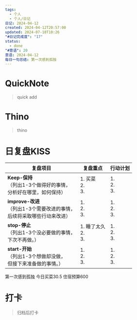 ```yaml
---
tags:
  - 个人
  - 个人/日记
日记: 2024-04-12
created: 2024-04-12T20:57:00
updated: 2024-07-18T10:26
"#日记完成度": "17"
status:
  - done
"#意语": 20
意语: 2024-04-12
每日一句总结: 第一次感到孤独
---
```

# QuickNote
> quick add

# Thino
> thino

# 日复盘KISS
| **复盘项目**                                             | **复盘重点**              | **行动计划**          |
| ---------------------------------------------------- | --------------------- | ----------------- |
| **Keep-保持**<br>（列出1-3个做得好的事情，<br>   分析好在哪里，如何保持）     | 1.  买菜<br>2. <br>3.   | 1.  <br>2. <br>3. |
| **improve-改进**<br>（列出1-3个需要改进的事情，<br>  后续将采取哪些行动来改进） | 1.  <br>2. <br>3.     | 1.  <br>2. <br>3. |
| **stop-停止**<br>（列出1-3个没必要做的事情，<br>下次不再做。）            | 1.  睡了太久<br>2. <br>3. | 1.  <br>2. <br>3. |
| **start-开始**<br>（列出1-3个想做却没做，<br>但接下来准备做的事情。）        | 1.  <br>2. <br>3.     | 1.  <br>2. <br>3. |
第一次感到孤独
今日买菜30.5
住宿预算600
# 打卡
> 归档后打卡


